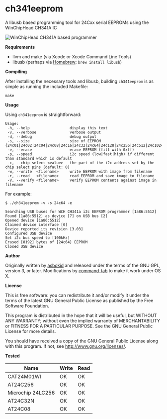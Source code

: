 ch341eeprom
===

A libusb based programming tool for 24Cxx serial EEPROMs using the WinChipHead CH341A IC

![WinChipHead CH341A based programmer](https://raw.github.com/commandtab/ch341eeprom/master/pics/programmer.jpg)

**Requirements**

* llvm and make (via Xcode or Xcode Command Line Tools)
* libusb (perhaps via [Homebrew](http://mxcl.github.io/homebrew/): `brew install libusb`)

**Compiling**

After installing the necessary tools and libusb, building `ch341eeprom` is as simple as running the included Makefile:

```
make
```

**Usage**

Using `ch341eeprom` is straightforward:

```
Usage:
 -h, --help                  display this text
 -v, --verbose               verbose output
 -d, --debug                 debug output
 -s, --size                  size of EEPROM {24c01|24c02|24c04|24c08|24c16|24c32|24c64|24c128|24c256|24c512|24c1024}
 -e, --erase                 erase EEPROM (fill with 0xff)
 -p, --speed                 i2c speed (low|fast|high) if different than standard which is default
 -c, --chip-select <value>   the part of the i2c address set by the chip select pins (default: 0)
 -w, --write  <filename>     write EEPROM with image from filename
 -r, --read   <filename>     read EEPROM and save image to filename
 -V, --verify <filename>     verify EEPROM contents against image in filename
```

For example:

```
$ ./ch341eeprom -v -s 24c64 -e

Searching USB buses for WCH CH341a i2c EEPROM programmer [1a86:5512]
Found [1a86:5512] as device [7] on USB bus [2]
Opened device [1a86:5512]
Claimed device interface [0]
Device reported its revision [3.03]
Configured USB device
Set i2c bus speed to [100kHz]
Erased [8192] bytes of [24c64] EEPROM
Closed USB device
```

**Author**

Originally written by [asbokid](http://sourceforge.net/projects/ch341eepromtool/) and released under the terms of the GNU GPL, version 3, or later. Modifications by [command-tab](https://github.com/command-tab) to make it work under OS X. 

**License**

This is free software: you can redistribute it and/or modify it under the terms of
the latest GNU General Public License as published by the Free Software Foundation.

This program is distributed in the hope that it will be useful, but WITHOUT ANY WARRANTY;
without even the implied warranty of MERCHANTABILITY or FITNESS FOR A PARTICULAR PURPOSE.
See the GNU General Public License for more details.

You should have received a copy of the GNU General Public License along with this program.
If not, see <http://www.gnu.org/licenses/>.


**Tested**

| Name              | Write | Read |
|-------------------|-------|------|
| CAT24M01WI        |  OK   |  OK  |
| AT24C256          |  OK   |  OK  |
| Microchip 24LC256 |  OK   |  OK  |
| AT24C32N          |  OK   |  OK  |
| AT24C08           |  OK   |  OK  |

